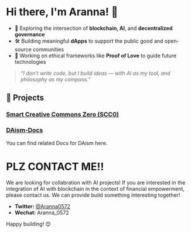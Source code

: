 # Hi there, I'm Aranna! 👋

- 🚀 Exploring the intersection of **blockchain, AI**, and **decentralized governance**  
- 🛠️ Building meaningful **dApps** to support the public good and open-source communities  
- 🧠 Working on ethical frameworks like **Proof of Love** to guide future technologies

> *“I don’t write code, but I build ideas — with AI as my tool, and philosophy as my compass.”*

## 🚀 Projects

### [Smart Creative Commons Zero (SCC0)](https://github.com/DAism2019/SCC0)

### [DAism-Docs](https://github.com/Aranna-0572/DAism-Docs)
You can find related Docs for DAism here.


# PLZ CONTACT ME‼️
We are looking for collabration with AI projects!
If you are interested in the integration of AI with blockchain in the context of financial empowerment, please contact us. We can provide build something interesting together!

- **Twitter:** [@Aranna0572](https://twitter.com/Aranna0572)
- **Wechat:** Aranna_0572

Happy building! 😊

